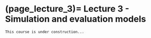 (page_lecture_3)=
Lecture 3 - Simulation and evaluation models
=======================

```{warning}
This course is under construction...
```